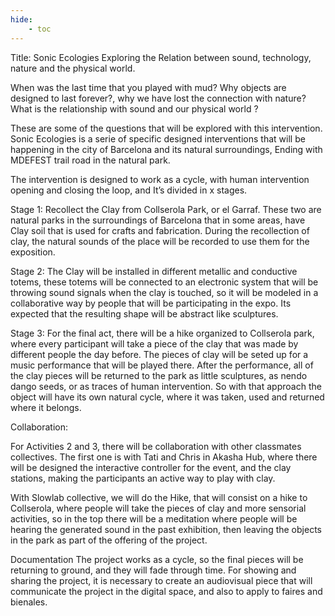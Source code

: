 ```yaml
---
hide:
    - toc
---
```


Title: Sonic Ecologies
 Exploring the Relation between sound, technology, nature and the physical world.

When was the last time that you played with mud? Why objects are designed to last forever?, why we have lost the connection with nature? What is the relationship with sound and our physical world ? 

These are some of the questions that will be explored with this intervention. Sonic Ecologies is a serie of specific designed interventions that will be happening in the city of Barcelona and its natural surroundings, Ending with MDEFEST trail road in the natural park.

The intervention is designed to work as a cycle, with human intervention opening and closing the loop, and It’s divided in x stages.

Stage 1: Recollect the Clay from Collserola Park, or el Garraf. These two are natural parks in the surroundings of  Barcelona that in some areas, have Clay soil that is used for crafts and fabrication. During the recollection of clay, the natural sounds of the place will be recorded to use them for the exposition.

Stage 2: The Clay will be installed in different metallic and conductive totems,  these totems will be connected to an electronic system that will be throwing sound signals when the clay is touched, so it will be modeled in a collaborative way by people that will be participating in the expo. Its expected that the resulting shape will be abstract like sculptures.

Stage 3: For the final act, there will be a hike organized to Collserola park, where every participant will take a piece of the clay that was made by different people the day before. The pieces of clay will be seted up for a music performance that will be played there. After the performance, all of the clay pieces will be returned to the park as little sculptures, as nendo dango seeds, or as traces of human intervention. So with that approach the object will have its own natural cycle, where it was taken, used and returned where it belongs. 

Collaboration:

For Activities 2 and 3, there will be collaboration with other classmates collectives. The first one is with Tati and Chris in Akasha Hub, where there will be designed the interactive controller for the event, and the clay stations, making the participants an active way to play with clay.

With Slowlab collective, we will do the Hike, that will consist on a hike to Collserola, where people will take the pieces of clay and more sensorial activities, so in the top there will be a meditation where people will be hearing the generated sound in the past exhibition, then leaving the objects in the park as part of the offering of the project.

Documentation 
The project works as a cycle, so the final pieces will be returning to ground, and they will fade through time. For showing and sharing the project, it is necessary to create an audiovisual piece that will communicate the project in the digital space, and also to apply to faires and bienales.
